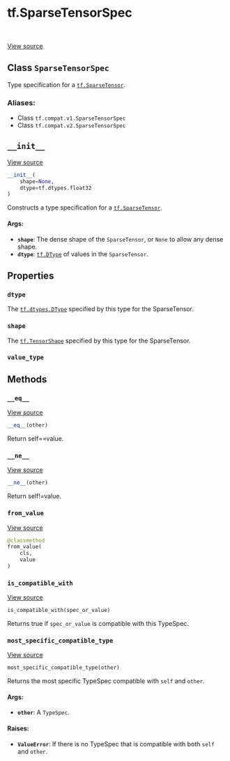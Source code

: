 <div itemscope itemtype="http://developers.google.com/ReferenceObject">
<meta itemprop="name" content="tf.SparseTensorSpec" />
<meta itemprop="path" content="Stable" />
<meta itemprop="property" content="dtype"/>
<meta itemprop="property" content="shape"/>
<meta itemprop="property" content="value_type"/>
<meta itemprop="property" content="__eq__"/>
<meta itemprop="property" content="__init__"/>
<meta itemprop="property" content="__ne__"/>
<meta itemprop="property" content="from_value"/>
<meta itemprop="property" content="is_compatible_with"/>
<meta itemprop="property" content="most_specific_compatible_type"/>
</div>

# tf.SparseTensorSpec

<!-- Insert buttons -->

<table class="tfo-notebook-buttons tfo-api" align="left">
</table>

<a target="_blank" href="/code/stable/tensorflow/python/framework/sparse_tensor.py">View source</a>



## Class `SparseTensorSpec`

<!-- Start diff -->
Type specification for a <a href="../tf/sparse/SparseTensor.md"><code>tf.SparseTensor</code></a>.



### Aliases:

* Class `tf.compat.v1.SparseTensorSpec`
* Class `tf.compat.v2.SparseTensorSpec`


<!-- Placeholder for "Used in" -->


<h2 id="__init__"><code>__init__</code></h2>

<a target="_blank" href="/code/stable/tensorflow/python/framework/sparse_tensor.py">View source</a>

``` python
__init__(
    shape=None,
    dtype=tf.dtypes.float32
)
```

Constructs a type specification for a <a href="../tf/sparse/SparseTensor.md"><code>tf.SparseTensor</code></a>.


#### Args:


* <b>`shape`</b>: The dense shape of the `SparseTensor`, or `None` to allow
  any dense shape.
* <b>`dtype`</b>: <a href="../tf/dtypes/DType.md"><code>tf.DType</code></a> of values in the `SparseTensor`.



## Properties

<h3 id="dtype"><code>dtype</code></h3>

The <a href="../tf/dtypes/DType.md"><code>tf.dtypes.DType</code></a> specified by this type for the SparseTensor.


<h3 id="shape"><code>shape</code></h3>

The <a href="../tf/TensorShape.md"><code>tf.TensorShape</code></a> specified by this type for the SparseTensor.


<h3 id="value_type"><code>value_type</code></h3>






## Methods

<h3 id="__eq__"><code>__eq__</code></h3>

<a target="_blank" href="/code/stable/tensorflow/python/framework/type_spec.py">View source</a>

``` python
__eq__(other)
```

Return self==value.


<h3 id="__ne__"><code>__ne__</code></h3>

<a target="_blank" href="/code/stable/tensorflow/python/framework/type_spec.py">View source</a>

``` python
__ne__(other)
```

Return self!=value.


<h3 id="from_value"><code>from_value</code></h3>

<a target="_blank" href="/code/stable/tensorflow/python/framework/sparse_tensor.py">View source</a>

``` python
@classmethod
from_value(
    cls,
    value
)
```




<h3 id="is_compatible_with"><code>is_compatible_with</code></h3>

<a target="_blank" href="/code/stable/tensorflow/python/framework/type_spec.py">View source</a>

``` python
is_compatible_with(spec_or_value)
```

Returns true if `spec_or_value` is compatible with this TypeSpec.


<h3 id="most_specific_compatible_type"><code>most_specific_compatible_type</code></h3>

<a target="_blank" href="/code/stable/tensorflow/python/framework/type_spec.py">View source</a>

``` python
most_specific_compatible_type(other)
```

Returns the most specific TypeSpec compatible with `self` and `other`.


#### Args:


* <b>`other`</b>: A `TypeSpec`.


#### Raises:


* <b>`ValueError`</b>: If there is no TypeSpec that is compatible with both `self`
  and `other`.




